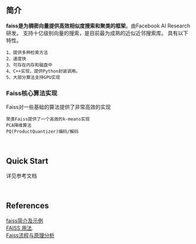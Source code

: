 ## 简介
**faiss是为稠密向量提供高效相似度搜索和聚类的框架**。由Facebook AI Research研发。 支持十亿级别向量的搜索，是目前最为成熟的近似近邻搜索库。
具有以下特性。
```
1、提供多种检索方法
2、速度快
3、可存在内存和磁盘中
4、C++实现，提供Python封装调用。
5、大部分算法支持GPU实现
```
### Faiss核心算法实现
Faiss对一些基础的算法提供了非常高效的实现
```
聚类Faiss提供了一个高效的k-means实现
PCA降维算法
PQ(ProductQuantizer)编码/解码
```

&nbsp;
## Quick Start
详见参考文档

&nbsp;
## References
[faiss简介及示例](https://blog.csdn.net/kanbuqinghuanyizhang/article/details/80774609)   
[FAISS 用法](https://zhuanlan.zhihu.com/p/40236865).  
[Faiss流程与原理分析](https://www.cnblogs.com/yhzhou/p/10568728.html)
